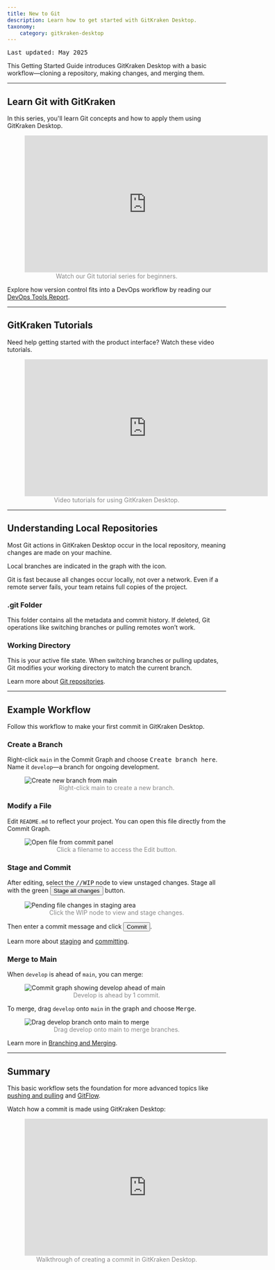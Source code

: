```yaml
---
title: New to Git
description: Learn how to get started with GitKraken Desktop.
taxonomy:
    category: gitkraken-desktop
---
```

<kbd>Last updated: May 2025</kbd>

This Getting Started Guide introduces GitKraken Desktop with a basic workflow—cloning a repository, making changes, and merging them.

***

## Learn Git with GitKraken

In this series, you'll learn Git concepts and how to apply them using GitKraken Desktop.

<figure>
  <div class='embed-container embed-container--16-9'>
    <iframe width="560" height="315" src="https://www.youtube.com/embed/playlist?list=PLe6EXFvnTV7-_41SpakZoTIYCgX4aMTdU" frameborder="0" allowfullscreen></iframe>
  </div>
  <figcaption style="text-align:center; color:#888">Watch our Git tutorial series for beginners.</figcaption>
</figure>

Explore how version control fits into a DevOps workflow by reading our [DevOps Tools Report](https://www.gitkraken.com/resources/devops-report-2020).

***

## GitKraken Tutorials

Need help getting started with the product interface? Watch these video tutorials.

<figure>
  <div class='embed-container embed-container--16-9'>
    <iframe width="560" height="315" src="https://www.youtube.com/embed/playlist?list=PLe6EXFvnTV78WqGmGSq8JPnafR3lAa55n" frameborder="0" allowfullscreen></iframe>
  </div>
  <figcaption style="text-align:center; color:#888">Video tutorials for using GitKraken Desktop.</figcaption>
</figure>

***

## Understanding Local Repositories

Most Git actions in GitKraken Desktop occur in the local repository, meaning changes are made on your machine.

Local branches are indicated in the graph with the <i class="fa fa-laptop"></i> icon.

Git is fast because all changes occur locally, not over a network. Even if a remote server fails, your team retains full copies of the project.

### .git Folder

This folder contains all the metadata and commit history. If deleted, Git operations like switching branches or pulling remotes won’t work.

### Working Directory

This is your active file state. When switching branches or pulling updates, Git modifies your working directory to match the current branch.

Learn more about [Git repositories](https://www.gitkraken.com/learn/git/tutorials/what-is-a-git-repository).

***

## Example Workflow

Follow this workflow to make your first commit in GitKraken Desktop.

### Create a Branch

Right-click `main` in the Commit Graph and choose <kbd>Create branch here</kbd>. Name it `develop`—a branch for ongoing development.

<figure>
  <img src='/wp-content/uploads/create-new-branch-2025.png' class='img-bordered img-responsive center' alt='Create new branch from main'>
  <figcaption style="text-align:center; color:#888">Right-click main to create a new branch.</figcaption>
</figure>

### Modify a File

Edit `README.md` to reflect your project. You can open this file directly from the Commit Graph.

<figure>
  <img src='/wp-content/uploads/open-file-2025.png' class='img-bordered img-responsive center' alt='Open file from commit panel'>
  <figcaption style="text-align:center; color:#888">Click a filename to access the Edit button.</figcaption>
</figure>

### Stage and Commit

After editing, select the <kbd>//WIP</kbd> node to view unstaged changes. Stage all with the green <button class='button button--success button--ui button--nolink'>Stage all changes</button> button.

<figure>
  <img src='/wp-content/uploads/unstage-2025.png' class='img-bordered img-responsive center' alt='Pending file changes in staging area'>
  <figcaption style="text-align:center; color:#888">Click the WIP node to view and stage changes.</figcaption>
</figure>

Then enter a commit message and click <button class='button button--success button--ui button--nolink'>Commit</button>.

Learn more about [staging](/working-with-commits/staging) and [committing](/working-with-commits/commits).

### Merge to Main

When `develop` is ahead of `main`, you can merge:

<figure>
  <img src='/wp-content/uploads/graph-commit-2025.png' class='img-bordered img-responsive center' alt='Commit graph showing develop ahead of main'>
  <figcaption style="text-align:center; color:#888">Develop is ahead by 1 commit.</figcaption>
</figure>

To merge, drag `develop` onto `main` in the graph and choose <kbd>Merge</kbd>.

<figure>
  <img src='/wp-content/uploads/drag-and-drop-2025.png' class='img-bordered img-responsive center' alt='Drag develop branch onto main to merge'>
  <figcaption style="text-align:center; color:#888">Drag develop onto main to merge branches.</figcaption>
</figure>

Learn more in [Branching and Merging](/working-with-repositories/branching-and-merging).

***

## Summary

This basic workflow sets the foundation for more advanced topics like [pushing and pulling](/working-with-repositories/pushing-and-pulling) and [GitFlow](/git-workflows-and-extensions/git-flow).

Watch how a commit is made using GitKraken Desktop:

<figure>
  <div class='embed-container embed-container--16-9'>
    <iframe width='560' height='315' src='https://www.youtube.com/embed/8a6fYPkBDbY?rel=0&vq=hd1080' frameborder='0' allowfullscreen></iframe>
  </div>
  <figcaption style="text-align:center; color:#888">Walkthrough of creating a commit in GitKraken Desktop.</figcaption>
</figure>
